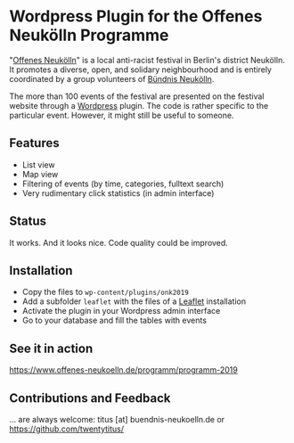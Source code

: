 # Wordpress Plugin for the Offenes Neukölln Programme

"[Offenes Neukölln](https:///www.offenes-neukoelln.de)" is a local anti-racist
festival in Berlin's district Neukölln. It promotes a diverse, open, and
solidary neighbourhood and is entirely coordinated by a group volunteers of
[Bündnis Neukölln](https://www.buendnis-neukoelln.de).

The more than 100 events of the festival are presented on the festival website
through a [Wordpress](https://www.wordpress.com/) plugin. The code is rather
specific to the particular event. However, it might still be useful to someone.

## Features

- List view
- Map view
- Filtering of events (by time, categories, fulltext search)
- Very rudimentary click statistics (in admin interface)

## Status

It works. And it looks nice. Code quality could be improved.

## Installation

- Copy the files to `wp-content/plugins/onk2019`
- Add a subfolder `leaflet` with the files of a
  [Leaflet](https://leafletjs.com/) installation
- Activate the plugin in your Wordpress admin interface
- Go to your database and fill the tables with events

## See it in action

https://www.offenes-neukoelln.de/programm/programm-2019

## Contributions and Feedback

... are always welcome: titus [at] buendnis-neukoelln.de or
https://github.com/twentytitus/

